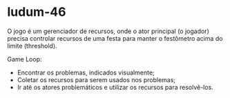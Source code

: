 # ludum-46

O jogo é um gerenciador de recursos, onde o ator principal (o jogador) precisa controlar recursos de uma festa para manter o festômetro acima do limite (threshold).

Game Loop:
- Encontrar os problemas, indicados visualmente;
- Coletar os recursos para serem usados nos problemas;
- Ir até os atores problemáticos e utilizar os recursos para resolvê-los.
